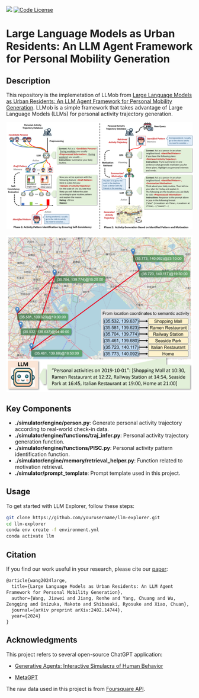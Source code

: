 <a href='https://arxiv.org/abs/2304.04370'><img src='https://img.shields.io/badge/Paper-PDF-red'></a> 
[![Code License](https://img.shields.io/badge/Code%20License-Apache_2.0-green.svg)](https://github.com/agiresearch/OpenAGI/blob/main/LICENSE)


# Large Language Models as Urban Residents: An LLM Agent Framework for Personal Mobility Generation

## Description
This repository is the implemetation of LLMob from [Large Language Models as Urban Residents: An LLM Agent Framework for Personal Mobility Generation](https://arxiv.org/abs/2402.14744). 
LLMob is a simple framework that takes advantage of Large Language Models (LLMs) for personal activity trajectory generation.

<p align="center">
<img src="images/LLMob.png">
</p>

<p align="center">
<img src="images/demo.png">
</p>


## Key Components
- **./simulator/engine/person.py**: Generate personal activity trajectory according to real-world check-in data.
- **./simulator/engine/functions/traj_infer.py**: Personal activity trajectory generation function.
- **./simulator/engine/functions/PISC.py**: Personal activity pattern identification function.
- **./simulator/engine/memory/retrieval_helper.py**: Function related to motivation retrieval.
- **./simulator/prompt_template**: Prompt template used in this project.

## Usage

To get started with LLM Explorer, follow these steps:

```bash
git clone https://github.com/yourusername/llm-explorer.git
cd llm-explorer
conda env create -f environment.yml
conda activate llm
```

## Citation

If you find our work useful in your research, please cite our [paper](https://arxiv.org/abs/2402.14744):

```
@article{wang2024large,
  title={Large Language Models as Urban Residents: An LLM Agent Framework for Personal Mobility Generation},
  author={Wang, Jiawei and Jiang, Renhe and Yang, Chuang and Wu, Zengqing and Onizuka, Makoto and Shibasaki, Ryosuke and Xiao, Chuan},
  journal={arXiv preprint arXiv:2402.14744},
  year={2024}
}
```

## Acknowledgments

This project refers to several open-source ChatGPT application:

- [Generative Agents: Interactive Simulacra of Human Behavior](https://github.com/joonspk-research/generative_agents)

- [MetaGPT](https://github.com/geekan/MetaGPT/tree/main)

The raw data used in this project is from [Foursquare API](https://location.foursquare.com/developer/).
